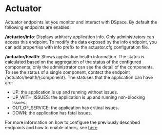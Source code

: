 # Actuator
Actuator endpoints let you monitor and interact with DSpace. By default the following endpoints are enabled:

**/actuator/info**: Displays arbitrary application info. Only administrators can access this endpoint. 
To modify the data exposed by the info endpoint, you can add properties with info prefix to the actuator.cfg configuration file.

**/actuator/health**: Shows application health information. The status is calculated based on the aggregation of the status of the configured components; only the administrator can see the detail of the components. 
To see the status of a single component, contact the endpoint /actuator/health/{component}.
The statuses that the application can have are:
* UP: the application is up and running without issues.
* UP_WITH_ISSUES: the application is up and running non-blocking issues. 
* OUT_OF_SERVICE: the application has critical issues.
* DOWN: the application has fatal issues.

For more information on how to configure the previously described endpoints and how to enable others, see [here](https://docs.spring.io/spring-boot/docs/current/reference/html/actuator.html#actuator.enabling).
